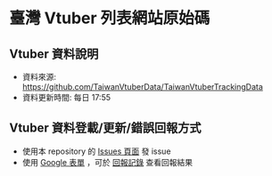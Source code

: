 # 臺灣 Vtuber 列表網站原始碼

## Vtuber 資料說明
* 資料來源: <https://github.com/TaiwanVtuberData/TaiwanVtuberTrackingData> 
* 資料更新時間: 每日 17:55

## Vtuber 資料登載/更新/錯誤回報方式
* 使用本 repository 的 [Issues 頁面](https://github.com/TaiwanVtuberData/TaiwanVtuberData.github.io/issues) 發 issue
* 使用 [Google 表單](https://docs.google.com/forms/d/e/1FAIpQLSdPIe3S3UkVmK0LYwWZWJApR1lO09vogktjDUmD8zwUf8U2hQ/viewform?usp=sf_link) ，可於 [回報記錄](https://github.com/TaiwanVtuberData/TaiwanVtuberData.github.io/discussions/81) 查看回報結果
